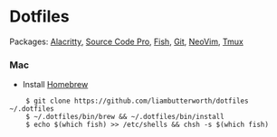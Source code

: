 # Dotfiles

Packages: [Alacritty](https://github.com/jwilm/alacritty), [Source Code Pro](https://github.com/adobe-fonts/source-code-pro), [Fish](https://github.com/fish-shell/fish-shell), [Git](https://github.com/git/git), [NeoVim](https://github.com/neovim/neovim), [Tmux](https://github.com/tmux/tmux)

### Mac

- Install [Homebrew](https://brew.sh)

```
    $ git clone https://github.com/liambutterworth/dotfiles ~/.dotfiles
    $ ~/.dotfiles/bin/brew && ~/.dotfiles/bin/install
    $ echo $(which fish) >> /etc/shells && chsh -s $(which fish)
```
